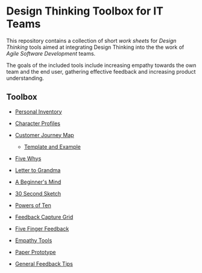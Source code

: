 # Design Thinking Toolbox for IT Teams

This repository contains a collection of short *work sheets* for *Design Thinking* tools aimed at integrating Design Thinking into the the work of *Agile Software Development* teams.

The goals of the included tools include increasing empathy towards the own team and the end user, gathering effective feedback and increasing product understanding. 

## Toolbox
- [Personal Inventory](methods/01%20-%20Personal%20Inventory.pdf)
- [Character Profiles](methods/02%20-%20Character%20Profiles.pdf)
- [Customer Journey Map](methods/03%20-%20Customer%20Journey%20Map.pdf)
    - [Template and Example](methods/03%20-%20Customer%20Journey%20Map%20Template%20and%20Example.pdf)
- [Five Whys](methods/04%20-%20Five%20Whys.pdf)
- [Letter to Grandma](methods/05%20-%20Letter%20to%20Grandma.pdf)
- [A Beginner's Mind](methods/06%20-%20A%20Beginner_s%20Mind.pdf)
- [30 Second Sketch](methods/07%20-%2030%20Seconds%20Sketch.pdf)
- [Powers of Ten](methods/08%20-%20Powers%20of%20Ten.pdf)
- [Feedback Capture Grid](methods/09%20-%20Feedback%20Capture%20Grid.pdf)
- [Five Finger Feedback](methods/10%20-%20Five%20Finger%20Feedback.pdf)
- [Empathy Tools](methods/11%20-%20Empathy%20Tools.pdf)
- [Paper Prototype](methods/12%20-%20Paper%20Prototype.pdf)

- [General Feedback Tips](methods/General%20Feedback%20Tips.pdf)


